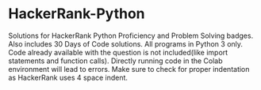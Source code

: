 # HackerRank-Python

Solutions for HackerRank Python Proficiency and Problem Solving badges.
Also includes 30 Days of Code solutions.
All programs in Python 3 only.
Code already available with the question is not included(like import statements and function calls).
Directly running code in the Colab environment will lead to errors.
Make sure to check for proper indentation as HackerRank uses 4 space indent.
